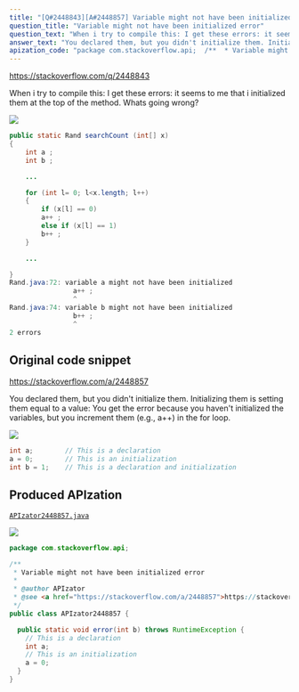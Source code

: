 ```yaml
---
title: "[Q#2448843][A#2448857] Variable might not have been initialized error"
question_title: "Variable might not have been initialized error"
question_text: "When i try to compile this: I get these errors: it seems to me that i initialized them at the top of the method. Whats going wrong?"
answer_text: "You declared them, but you didn't initialize them. Initializing them is setting them equal to a value: You get the error because you haven't initialized the variables, but you increment them (e.g., a++) in the for loop."
apization_code: "package com.stackoverflow.api;  /**  * Variable might not have been initialized error  *  * @author APIzator  * @see <a href=\"https://stackoverflow.com/a/2448857\">https://stackoverflow.com/a/2448857</a>  */ public class APIzator2448857 {    public static void error(int b) throws RuntimeException {     // This is a declaration     int a;     // This is an initialization     a = 0;   } }"
---
```


https://stackoverflow.com/q/2448843

When i try to compile this:
I get these errors:
it seems to me that i initialized them at the top of the method. Whats going wrong?


<div class="code-logo"><img src="/stackoverflow.png" /></div>

```java
public static Rand searchCount (int[] x) 
{
    int a ; 
    int b ; 

    ...   

    for (int l= 0; l<x.length; l++) 
    {
        if (x[l] == 0) 
        a++ ;
        else if (x[l] == 1) 
        b++ ;
    }

    ...   

}
Rand.java:72: variable a might not have been initialized
                a++ ;
                ^
Rand.java:74: variable b might not have been initialized
                b++ ;
                ^
2 errors
```


## Original code snippet

https://stackoverflow.com/a/2448857

You declared them, but you didn&#x27;t initialize them. Initializing them is setting them equal to a value:
You get the error because you haven&#x27;t initialized the variables, but you increment them (e.g., a++) in the for loop.

<div class="code-logo"><img src="/stackoverflow.png" /></div>

```java
int a;        // This is a declaration
a = 0;        // This is an initialization
int b = 1;    // This is a declaration and initialization
```

## Produced APIzation

[`APIzator2448857.java`](https://github.com/pasqualesalza/apization-temp-data/raw/master/search/APIzator2448857.java)

<div class="code-logo"><img src="/apizator.png" /></div>

```java
package com.stackoverflow.api;

/**
 * Variable might not have been initialized error
 *
 * @author APIzator
 * @see <a href="https://stackoverflow.com/a/2448857">https://stackoverflow.com/a/2448857</a>
 */
public class APIzator2448857 {

  public static void error(int b) throws RuntimeException {
    // This is a declaration
    int a;
    // This is an initialization
    a = 0;
  }
}

```